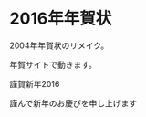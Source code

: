 # 2016年年賀状

2004年年賀状のリメイク。

年賀サイトで動きます。

<a href="https://butchi.github.io/nenga/2016/" style="text-decoration: none;"><div class="link-box"><div class="img-box"><div style="background-image: url('http://butchi.github.io/nenga/2016/ogp.png');"></div></div><div class="text-box"><p class="title">謹賀新年2016</p><p class="description">謹んで新年のお慶びを申し上げます</p></div></div></a>
